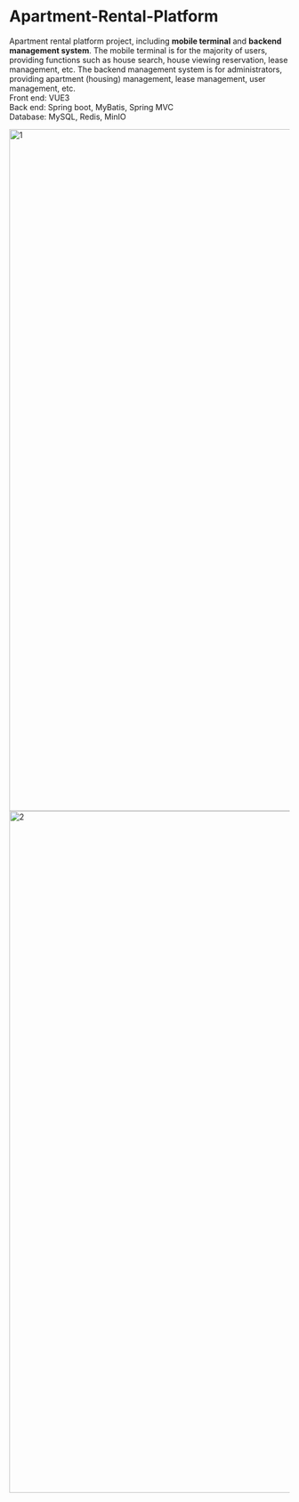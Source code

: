 # Apartment-Rental-Platform
Apartment rental platform project, including **mobile terminal** and **backend management system**. The mobile terminal is for the majority of users, providing functions such as house search, house viewing reservation, lease management, etc. The backend management system is for administrators, providing apartment (housing) management, lease management, user management, etc.<br>
Front end: VUE3 <br>
Back end: Spring boot, MyBatis, Spring MVC <br>
Database: MySQL, Redis, MinIO <br>

<img width="1226" alt="1" src="https://github.com/user-attachments/assets/6c56bbca-a797-40df-a077-ec9e976da4d4" />
<img width="1226" alt="2" src="https://github.com/user-attachments/assets/ed84b637-7270-458e-a9d7-4d41cda5b8bd" />
